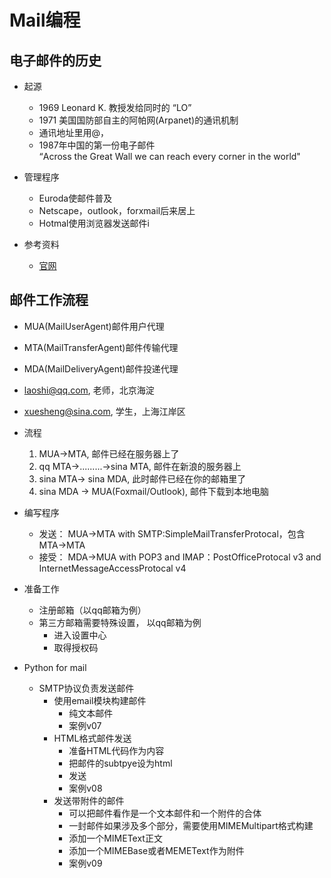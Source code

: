 # Mail编程
## 电子邮件的历史
- 起源
    - 1969 Leonard K. 教授发给同时的 “LO”
    - 1971 美国国防部自主的阿帕网(Arpanet)的通讯机制
    - 通讯地址里用@， 
    - 1987年中国的第一份电子邮件  
    “Across the Great Wall we can reach every corner in the world"

- 管理程序
    - Euroda使邮件普及 
    - Netscape，outlook，forxmail后来居上
    - Hotmal使用浏览器发送邮件i
- 参考资料
    - [官网](https://docs.python.org/3/library/email.mime.html)
    
## 邮件工作流程
- MUA(MailUserAgent)邮件用户代理
- MTA(MailTransferAgent)邮件传输代理
- MDA(MailDeliveryAgent)邮件投递代理
- laoshi@qq.com, 老师，北京海淀
- xuesheng@sina.com, 学生，上海江岸区
- 流程
    1. MUA->MTA, 邮件已经在服务器上了
    2. qq MTA->.........->sina MTA, 邮件在新浪的服务器上
    3. sina MTA-> sina MDA, 此时邮件已经在你的邮箱里了
    4. sina MDA -> MUA(Foxmail/Outlook), 邮件下载到本地电脑
   
- 编写程序
    - 发送：  MUA->MTA with SMTP:SimpleMailTransferProtocal，包含MTA->MTA
    - 接受：  MDA->MUA with POP3 and IMAP：PostOfficeProtocal v3 and  InternetMessageAccessProtocal v4
    
- 准备工作
    - 注册邮箱（以qq邮箱为例）
    - 第三方邮箱需要特殊设置， 以qq邮箱为例
        - 进入设置中心
        - 取得授权码
        
- Python for mail
    - SMTP协议负责发送邮件
        - 使用email模块构建邮件
            - 纯文本邮件
            - 案例v07
        - HTML格式邮件发送
            - 准备HTML代码作为内容
            - 把邮件的subtpye设为html
            - 发送
            - 案例v08
        - 发送带附件的邮件
            - 可以把邮件看作是一个文本邮件和一个附件的合体
            - 一封邮件如果涉及多个部分，需要使用MIMEMultipart格式构建
            - 添加一个MIMEText正文
            - 添加一个MIMEBase或者MEMEText作为附件
            - 案例v09
            